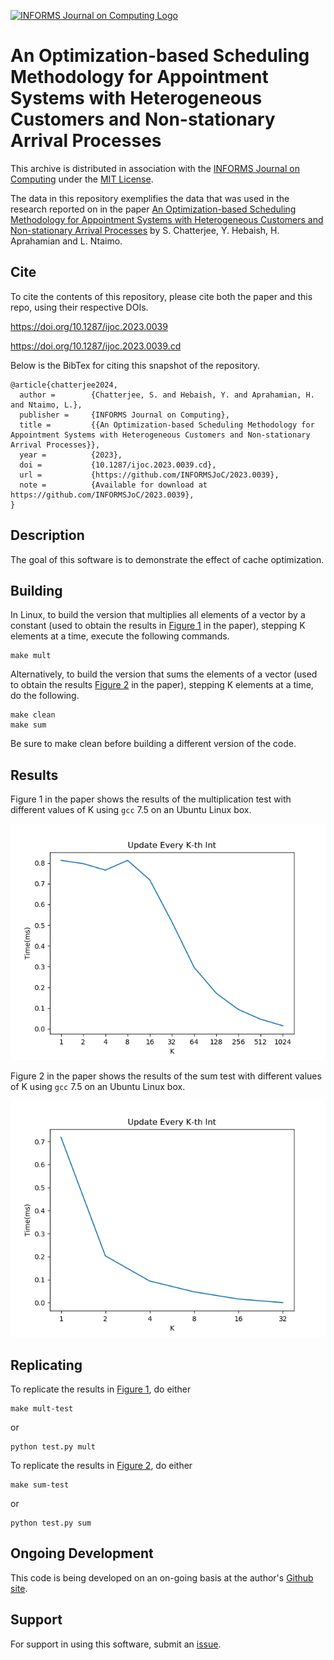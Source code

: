 [![INFORMS Journal on Computing Logo](https://INFORMSJoC.github.io/logos/INFORMS_Journal_on_Computing_Header.jpg)](https://pubsonline.informs.org/journal/ijoc)

# An Optimization-based Scheduling Methodology for Appointment Systems with Heterogeneous Customers and Non-stationary Arrival Processes

This archive is distributed in association with the [INFORMS Journal on
Computing](https://pubsonline.informs.org/journal/ijoc) under the [MIT License](LICENSE).

The data in this repository exemplifies the data
that was used in the research reported on in the paper 
[An Optimization-based Scheduling Methodology for Appointment Systems with Heterogeneous Customers and Non-stationary Arrival Processes](https://doi.org/10.1287/ijoc.2023.0039) by S. Chatterjee, Y. Hebaish, H. Aprahamian and L. Ntaimo. 

## Cite

To cite the contents of this repository, please cite both the paper and this repo, using their respective DOIs.

https://doi.org/10.1287/ijoc.2023.0039

https://doi.org/10.1287/ijoc.2023.0039.cd

Below is the BibTex for citing this snapshot of the repository.

```
@article{chatterjee2024,
  author =        {Chatterjee, S. and Hebaish, Y. and Aprahamian, H. and Ntaimo, L.},
  publisher =     {INFORMS Journal on Computing},
  title =         {{An Optimization-based Scheduling Methodology for Appointment Systems with Heterogeneous Customers and Non-stationary Arrival Processes}},
  year =          {2023},
  doi =           {10.1287/ijoc.2023.0039.cd},
  url =           {https://github.com/INFORMSJoC/2023.0039},
  note =          {Available for download at https://github.com/INFORMSJoC/2023.0039},
}  
```

## Description

The goal of this software is to demonstrate the effect of cache optimization.

## Building

In Linux, to build the version that multiplies all elements of a vector by a
constant (used to obtain the results in [Figure 1](results/mult-test.png) in the
paper), stepping K elements at a time, execute the following commands.

```
make mult
```

Alternatively, to build the version that sums the elements of a vector (used
to obtain the results [Figure 2](results/sum-test.png) in the paper), stepping K
elements at a time, do the following.

```
make clean
make sum
```

Be sure to make clean before building a different version of the code.

## Results

Figure 1 in the paper shows the results of the multiplication test with different
values of K using `gcc` 7.5 on an Ubuntu Linux box.

![Figure 1](results/mult-test.png)

Figure 2 in the paper shows the results of the sum test with different
values of K using `gcc` 7.5 on an Ubuntu Linux box.

![Figure 1](results/sum-test.png)

## Replicating

To replicate the results in [Figure 1](results/mult-test), do either

```
make mult-test
```
or
```
python test.py mult
```
To replicate the results in [Figure 2](results/sum-test), do either

```
make sum-test
```
or
```
python test.py sum
```

## Ongoing Development

This code is being developed on an on-going basis at the author's
[Github site](https://github.com/tkralphs/JoCTemplate).

## Support

For support in using this software, submit an
[issue](https://github.com/tkralphs/JoCTemplate/issues/new).
